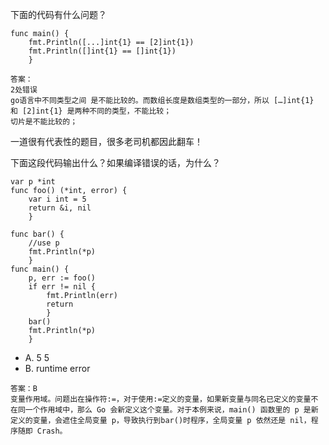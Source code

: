 下面的代码有什么问题？

```
func main() {   
    fmt.Println([...]int{1} == [2]int{1})
    fmt.Println([]int{1} == []int{1})
    }
```

```
答案：
2处错误
go语言中不同类型之间 是不能比较的。而数组长度是数组类型的一部分，所以 […]int{1} 和 [2]int{1} 是两种不同的类型，不能比较；
切片是不能比较的；
```



一道很有代表性的题目，很多老司机都因此翻车！

下面这段代码输出什么？如果编译错误的话，为什么？

```
var p *int
func foo() (*int, error) {   
    var i int = 5 
    return &i, nil
    }

func bar() {   
    //use p   
    fmt.Println(*p)
    }
func main() {
    p, err := foo()    
    if err != nil {   
        fmt.Println(err)    
        return 
        }  
    bar()  
    fmt.Println(*p)
    }
```

- A. 5 5
- B. runtime error

```
答案：B
变量作用域。问题出在操作符:=，对于使用:=定义的变量，如果新变量与同名已定义的变量不在同一个作用域中，那么 Go 会新定义这个变量。对于本例来说，main() 函数里的 p 是新定义的变量，会遮住全局变量 p，导致执行到bar()时程序，全局变量 p 依然还是 nil，程序随即 Crash。
```

